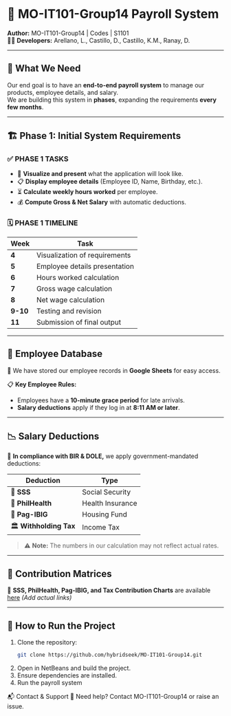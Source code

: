 # 🚀 MO-IT101-Group14 Payroll System

**Author:** MO-IT101-Group14 | Codes | S1101  
👨‍💻 **Developers:** Arellano, L., Castillo, D., Castillo, K.M., Ranay, D.

---

## 📌 What We Need

Our end goal is to have an **end-to-end payroll system** to manage our products, employee details, and salary.  
We are building this system in **phases**, expanding the requirements **every few months**.

---

## 🏗️ Phase 1: Initial System Requirements

### ✅ **PHASE 1 TASKS**
- 🎨 **Visualize and present** what the application will look like.
- 📋 **Display employee details** (Employee ID, Name, Birthday, etc.).
- ⏳ **Calculate weekly hours worked** per employee.
- 💰 **Compute Gross & Net Salary** with automatic deductions.

### 🗓️ **PHASE 1 TIMELINE**
| Week | Task |
|------|-------------------------------|
| **4** | Visualization of requirements |
| **5** | Employee details presentation |
| **6** | Hours worked calculation |
| **7** | Gross wage calculation |
| **8** | Net wage calculation |
| **9-10** | Testing and revision |
| **11** | Submission of final output |

---

## 📂 Employee Database
📌 We have stored our employee records in **Google Sheets** for easy access.

📋 **Key Employee Rules:**
- Employees have a **10-minute grace period** for late arrivals.
- **Salary deductions** apply if they log in at **8:11 AM or later**.

---

## 📉 Salary Deductions
💸 **In compliance with BIR & DOLE,** we apply government-mandated deductions:

| Deduction | Type |
|-----------|------|
| 🏦 **SSS** | Social Security |
| 🏥 **PhilHealth** | Health Insurance |
| 🏡 **Pag-IBIG** | Housing Fund |
| 🏛 **Withholding Tax** | Income Tax |

> ⚠️ **Note:** The numbers in our calculation may not reflect actual rates.

---

## 📌 Contribution Matrices
🔹 **SSS, PhilHealth, Pag-IBIG, and Tax Contribution Charts** are available [here](#) _(Add actual links)_

---

## 🚀 How to Run the Project
1. Clone the repository:  
   ```sh
   git clone https://github.com/hybridseek/MO-IT101-Group14.git
2. Open in NetBeans and build the project.
3. Ensure dependencies are installed.
4. Run the payroll system

📬 Contact & Support
📧 Need help? Contact MO-IT101-Group14 or raise an issue.

